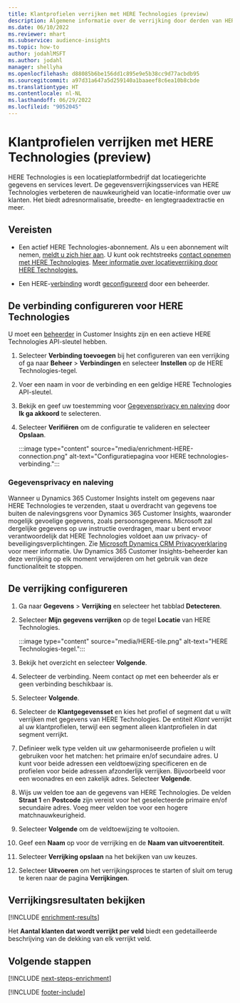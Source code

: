 ```yaml
---
title: Klantprofielen verrijken met HERE Technologies (preview)
description: Algemene informatie over de verrijking door derden van HERE Technologies.
ms.date: 06/10/2022
ms.reviewer: mhart
ms.subservice: audience-insights
ms.topic: how-to
author: jodahlMSFT
ms.author: jodahl
manager: shellyha
ms.openlocfilehash: d88085b6be156dd1c895e9e5b38cc9d77acbdb95
ms.sourcegitcommit: a97d31a647a5d259140a1baaeef8c6ea10b8cbde
ms.translationtype: HT
ms.contentlocale: nl-NL
ms.lasthandoff: 06/29/2022
ms.locfileid: "9052045"
---
```

# <a name="enrich-customer-profiles-with-here-technologies-preview"></a>Klantprofielen verrijken met HERE Technologies (preview)

HERE Technologies is een locatieplatformbedrijf dat locatiegerichte gegevens en services levert. De gegevensverrijkingsservices van HERE Technologies verbeteren de nauwkeurigheid van locatie-informatie over uw klanten. Het biedt adresnormalisatie, breedte- en lengtegraadextractie en meer.

## <a name="prerequisites"></a>Vereisten

- Een actief HERE Technologies-abonnement. Als u een abonnement wilt nemen, [meldt u zich hier aan](https://developer.here.com/sign-up?utm_medium=referral&utm_source=Microsoft-Dynamics-CI&create=Freemium-Basic). U kunt ook rechtstreeks [contact opnemen met HERE Technologies](https://developer.here.com/help?utm_medium=referral&utm_source=Microsoft-Dynamics-CI#how-can-we-help-you). [Meer informatie over locatieverrijking door HERE Technologies.](https://developer.here.com/location-enrichment?cid=Dev-MicrosoftDynamics-DB-0-Dev-&utm_source=MicrosoftDynamics&utm_medium=referral&utm_campaign=Online_Dev_ReferralMicrosoft)

- Een HERE-[verbinding](connections.md) wordt [geconfigureerd](#configure-the-connection-for-here-technologies) door een beheerder.

## <a name="configure-the-connection-for-here-technologies"></a>De verbinding configureren voor HERE Technologies

U moet een [beheerder](permissions.md#admin) in Customer Insights zijn en een actieve HERE Technologies API-sleutel hebben.

1. Selecteer **Verbinding toevoegen** bij het configureren van een verrijking of ga naar **Beheer** > **Verbindingen** en selecteer **Instellen** op de HERE Technologies-tegel.

1. Voer een naam in voor de verbinding en een geldige HERE Technologies API-sleutel.

1. Bekijk en geef uw toestemming voor [Gegevensprivacy en naleving](#data-privacy-and-compliance) door **Ik ga akkoord** te selecteren.

1. Selecteer **Verifiëren** om de configuratie te valideren en selecteer **Opslaan**.

   :::image type="content" source="media/enrichment-HERE-connection.png" alt-text="Configuratiepagina voor HERE technologies-verbinding.":::

### <a name="data-privacy-and-compliance"></a>Gegevensprivacy en naleving

Wanneer u Dynamics 365 Customer Insights instelt om gegevens naar HERE Technologies te verzenden, staat u overdracht van gegevens toe buiten de nalevingsgrens voor Dynamics 365 Customer Insights, waaronder mogelijk gevoelige gegevens, zoals persoonsgegevens. Microsoft zal dergelijke gegevens op uw instructie overdragen, maar u bent ervoor verantwoordelijk dat HERE Technologies voldoet aan uw privacy- of beveiligingsverplichtingen. Zie [Microsoft Dynamics CRM Privacyverklaring](https://go.microsoft.com/fwlink/?linkid=396732) voor meer informatie.
Uw Dynamics 365 Customer Insights-beheerder kan deze verrijking op elk moment verwijderen om het gebruik van deze functionaliteit te stoppen.

## <a name="configure-the-enrichment"></a>De verrijking configureren

1. Ga naar **Gegevens** > **Verrijking** en selecteer het tabblad **Detecteren**.

1. Selecteer **Mijn gegevens verrijken** op de tegel **Locatie** van HERE Technologies.

   :::image type="content" source="media/HERE-tile.png" alt-text="HERE Technologies-tegel.":::

1. Bekijk het overzicht en selecteer **Volgende**.

1. Selecteer de verbinding. Neem contact op met een beheerder als er geen verbinding beschikbaar is.

1. Selecteer **Volgende**.

1. Selecteer de **Klantgegevensset** en kies het profiel of segment dat u wilt verrijken met gegevens van HERE Technologies. De entiteit *Klant* verrijkt al uw klantprofielen, terwijl een segment alleen klantprofielen in dat segment verrijkt.

1. Definieer welk type velden uit uw geharmoniseerde profielen u wilt gebruiken voor het matchen: het primaire en/of secundaire adres. U kunt voor beide adressen een veldtoewijzing specificeren en de profielen voor beide adressen afzonderlijk verrijken. Bijvoorbeeld voor een woonadres en een zakelijk adres. Selecteer **Volgende**.

1. Wijs uw velden toe aan de gegevens van HERE Technologies. De velden **Straat 1** en **Postcode** zijn vereist voor het geselecteerde primaire en/of secundaire adres. Voeg meer velden toe voor een hogere matchnauwkeurigheid.

1. Selecteer **Volgende** om de veldtoewijzing te voltooien.

1. Geef een **Naam** op voor de verrijking en de **Naam van uitvoerentiteit**.

1. Selecteer **Verrijking opslaan** na het bekijken van uw keuzes.

1. Selecteer **Uitvoeren** om het verrijkingsproces te starten of sluit om terug te keren naar de pagina **Verrijkingen**.

## <a name="view-enrichment-results"></a>Verrijkingsresultaten bekijken

[!INCLUDE [enrichment-results](includes/enrichment-results.md)]

Het **Aantal klanten dat wordt verrijkt per veld** biedt een gedetailleerde beschrijving van de dekking van elk verrijkt veld.

## <a name="next-steps"></a>Volgende stappen

[!INCLUDE [next-steps-enrichment](includes/next-steps-enrichment.md)]

[!INCLUDE [footer-include](includes/footer-banner.md)]
